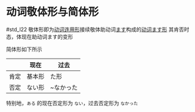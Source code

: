 # 动词敬体形与简体形  
 #std_l22
敬体形即为[动词连用形](动词活用形.md)接续敬体助动词[ます](../5.auxi_verb/ます.md)构成的[动词ます形](动词ます形.md)
其肯否时态，体现在助动词ます的变形

简体形如下所示  

| |现在|过去|
|-|-|-|
|肯定|基本形|た形|
|否定|ない形|~なかった|

特别地，`ある` 的现在否定形为 `ない`，过去否定形为 `なかった`  
